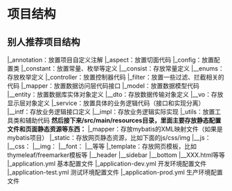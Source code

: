 # 项目结构

## 别人推荐项目结构
|_annotation：放置项目自定义注解
|_aspect：放置切面代码
|_config：放置配置类
|_constant：放置常量、枚举等定义
|__consist：存放常量定义
|__enums：存放枚举定义
|_controller：放置控制器代码
|_filter：放置一些过滤、拦截相关的代码
|_mapper：放置数据访问层代码接口
|_model：放置数据模型代码
|__entity：放置数据库实体对象定义
|__dto：存放数据传输对象定义
|__vo：存放显示层对象定义
|_service：放置具体的业务逻辑代码（接口和实现分离）
|__intf：存放业务逻辑接口定义
|__impl：存放业务逻辑实际实现
|_utils：放置工具类和辅助代码
**然后接下来/src/main/resources目录，里面主要存放静态配置文件和页面静态资源等东西：**
|_mapper：存放mybatis的XML映射文件（如果是mybatis项目）
|_static：存放网页静态资源，比如下面的js/css/img
|__js：
|__css：
|__img：
|__font：
|__等等
|_template：存放网页模板，比如thymeleaf/freemarker模板等
|__header
|__sidebar
|__bottom
|__XXX.html等等
|_application.yml       基本配置文件
|_application-dev.yml   开发环境配置文件
|_application-test.yml  测试环境配置文件
|_application-prod.yml  生产环境配置文件